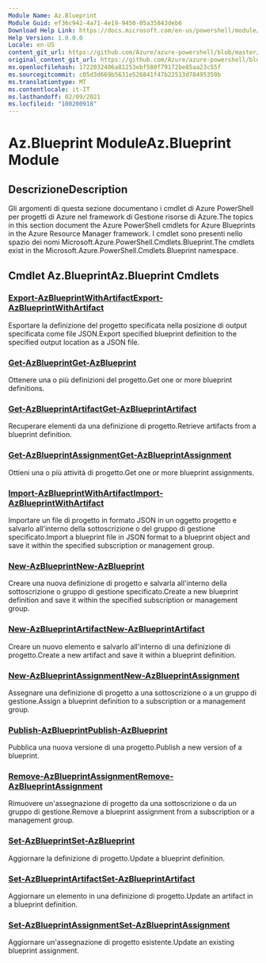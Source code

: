 ```yaml
---
Module Name: Az.Blueprint
Module Guid: ef36c942-4a71-4e19-9450-05a35843deb6
Download Help Link: https://docs.microsoft.com/en-us/powershell/module/az.blueprint
Help Version: 1.0.0.0
Locale: en-US
content_git_url: https://github.com/Azure/azure-powershell/blob/master/src/Blueprint/Blueprint/help/Az.Blueprint.md
original_content_git_url: https://github.com/Azure/azure-powershell/blob/master/src/Blueprint/Blueprint/help/Az.Blueprint.md
ms.openlocfilehash: 1722032406a81253ebf580f79172be85aa23c55f
ms.sourcegitcommit: c05d3d669b5631e526841f47b22513d78495350b
ms.translationtype: MT
ms.contentlocale: it-IT
ms.lasthandoff: 02/09/2021
ms.locfileid: "100200918"
---
```

# <span data-ttu-id="6acf9-101">Az.Blueprint Module</span><span class="sxs-lookup"><span data-stu-id="6acf9-101">Az.Blueprint Module</span></span>
## <span data-ttu-id="6acf9-102">Descrizione</span><span class="sxs-lookup"><span data-stu-id="6acf9-102">Description</span></span>
<span data-ttu-id="6acf9-103">Gli argomenti di questa sezione documentano i cmdlet di Azure PowerShell per progetti di Azure nel framework di Gestione risorse di Azure.</span><span class="sxs-lookup"><span data-stu-id="6acf9-103">The topics in this section document the Azure PowerShell cmdlets for Azure Blueprints in the Azure Resource Manager framework.</span></span> <span data-ttu-id="6acf9-104">I cmdlet sono presenti nello spazio dei nomi Microsoft.Azure.PowerShell.Cmdlets.Blueprint.</span><span class="sxs-lookup"><span data-stu-id="6acf9-104">The cmdlets exist in the Microsoft.Azure.PowerShell.Cmdlets.Blueprint namespace.</span></span>

## <span data-ttu-id="6acf9-105">Cmdlet Az.Blueprint</span><span class="sxs-lookup"><span data-stu-id="6acf9-105">Az.Blueprint Cmdlets</span></span>
### [<span data-ttu-id="6acf9-106">Export-AzBlueprintWithArtifact</span><span class="sxs-lookup"><span data-stu-id="6acf9-106">Export-AzBlueprintWithArtifact</span></span>](Export-AzBlueprintWithArtifact.md)
<span data-ttu-id="6acf9-107">Esportare la definizione del progetto specificata nella posizione di output specificata come file JSON.</span><span class="sxs-lookup"><span data-stu-id="6acf9-107">Export specified blueprint definition to the specified output location as a JSON file.</span></span> 

### [<span data-ttu-id="6acf9-108">Get-AzBlueprint</span><span class="sxs-lookup"><span data-stu-id="6acf9-108">Get-AzBlueprint</span></span>](Get-AzBlueprint.md)
<span data-ttu-id="6acf9-109">Ottenere una o più definizioni del progetto.</span><span class="sxs-lookup"><span data-stu-id="6acf9-109">Get one or more blueprint definitions.</span></span>

### [<span data-ttu-id="6acf9-110">Get-AzBlueprintArtifact</span><span class="sxs-lookup"><span data-stu-id="6acf9-110">Get-AzBlueprintArtifact</span></span>](Get-AzBlueprintArtifact.md)
<span data-ttu-id="6acf9-111">Recuperare elementi da una definizione di progetto.</span><span class="sxs-lookup"><span data-stu-id="6acf9-111">Retrieve artifacts from a blueprint definition.</span></span>

### [<span data-ttu-id="6acf9-112">Get-AzBlueprintAssignment</span><span class="sxs-lookup"><span data-stu-id="6acf9-112">Get-AzBlueprintAssignment</span></span>](Get-AzBlueprintAssignment.md)
<span data-ttu-id="6acf9-113">Ottieni una o più attività di progetto.</span><span class="sxs-lookup"><span data-stu-id="6acf9-113">Get one or more blueprint assignments.</span></span>

### [<span data-ttu-id="6acf9-114">Import-AzBlueprintWithArtifact</span><span class="sxs-lookup"><span data-stu-id="6acf9-114">Import-AzBlueprintWithArtifact</span></span>](Import-AzBlueprintWithArtifact.md)
<span data-ttu-id="6acf9-115">Importare un file di progetto in formato JSON in un oggetto progetto e salvarlo all'interno della sottoscrizione o del gruppo di gestione specificato.</span><span class="sxs-lookup"><span data-stu-id="6acf9-115">Import a blueprint file in JSON format to a blueprint object and save it within the specified subscription or management group.</span></span>

### [<span data-ttu-id="6acf9-116">New-AzBlueprint</span><span class="sxs-lookup"><span data-stu-id="6acf9-116">New-AzBlueprint</span></span>](New-AzBlueprint.md)
<span data-ttu-id="6acf9-117">Creare una nuova definizione di progetto e salvarla all'interno della sottoscrizione o gruppo di gestione specificato.</span><span class="sxs-lookup"><span data-stu-id="6acf9-117">Create a new blueprint definition and save it within the specified subscription or management group.</span></span>

### [<span data-ttu-id="6acf9-118">New-AzBlueprintArtifact</span><span class="sxs-lookup"><span data-stu-id="6acf9-118">New-AzBlueprintArtifact</span></span>](New-AzBlueprintArtifact.md)
<span data-ttu-id="6acf9-119">Creare un nuovo elemento e salvarlo all'interno di una definizione di progetto.</span><span class="sxs-lookup"><span data-stu-id="6acf9-119">Create a new artifact and save it within a blueprint definition.</span></span>

### [<span data-ttu-id="6acf9-120">New-AzBlueprintAssignment</span><span class="sxs-lookup"><span data-stu-id="6acf9-120">New-AzBlueprintAssignment</span></span>](New-AzBlueprintAssignment.md)
<span data-ttu-id="6acf9-121">Assegnare una definizione di progetto a una sottoscrizione o a un gruppo di gestione.</span><span class="sxs-lookup"><span data-stu-id="6acf9-121">Assign a blueprint definition to a subscription or a management group.</span></span>

### [<span data-ttu-id="6acf9-122">Publish-AzBlueprint</span><span class="sxs-lookup"><span data-stu-id="6acf9-122">Publish-AzBlueprint</span></span>](Publish-AzBlueprint.md)
<span data-ttu-id="6acf9-123">Pubblica una nuova versione di una progetto.</span><span class="sxs-lookup"><span data-stu-id="6acf9-123">Publish a new version of a blueprint.</span></span>

### [<span data-ttu-id="6acf9-124">Remove-AzBlueprintAssignment</span><span class="sxs-lookup"><span data-stu-id="6acf9-124">Remove-AzBlueprintAssignment</span></span>](Remove-AzBlueprintAssignment.md)
<span data-ttu-id="6acf9-125">Rimuovere un'assegnazione di progetto da una sottoscrizione o da un gruppo di gestione.</span><span class="sxs-lookup"><span data-stu-id="6acf9-125">Remove a blueprint assignment from a subscription or a management group.</span></span>

### [<span data-ttu-id="6acf9-126">Set-AzBlueprint</span><span class="sxs-lookup"><span data-stu-id="6acf9-126">Set-AzBlueprint</span></span>](Set-AzBlueprint.md)
<span data-ttu-id="6acf9-127">Aggiornare la definizione di progetto.</span><span class="sxs-lookup"><span data-stu-id="6acf9-127">Update a blueprint definition.</span></span>

### [<span data-ttu-id="6acf9-128">Set-AzBlueprintArtifact</span><span class="sxs-lookup"><span data-stu-id="6acf9-128">Set-AzBlueprintArtifact</span></span>](Set-AzBlueprintArtifact.md)
<span data-ttu-id="6acf9-129">Aggiornare un elemento in una definizione di progetto.</span><span class="sxs-lookup"><span data-stu-id="6acf9-129">Update an artifact in a blueprint definition.</span></span>

### [<span data-ttu-id="6acf9-130">Set-AzBlueprintAssignment</span><span class="sxs-lookup"><span data-stu-id="6acf9-130">Set-AzBlueprintAssignment</span></span>](Set-AzBlueprintAssignment.md)
<span data-ttu-id="6acf9-131">Aggiornare un'assegnazione di progetto esistente.</span><span class="sxs-lookup"><span data-stu-id="6acf9-131">Update an existing blueprint assignment.</span></span>

